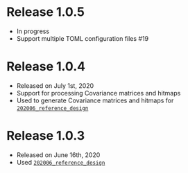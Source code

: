 Release 1.0.5
=============

* In progress
* Support multiple TOML configuration files #19

Release 1.0.4
=============

* Released on July 1st, 2020
* Support for processing Covariance matrices and hitmaps
* Used to generate Covariance matrices and hitmaps for [`202006_reference_design`](https://github.com/CMB-S4/s4mapbasedsims/tree/master/202006_reference_design)

Release 1.0.3
=============

* Released on June 16th, 2020
* Used [`202006_reference_design`](https://github.com/CMB-S4/s4mapbasedsims/tree/master/202006_reference_design)
